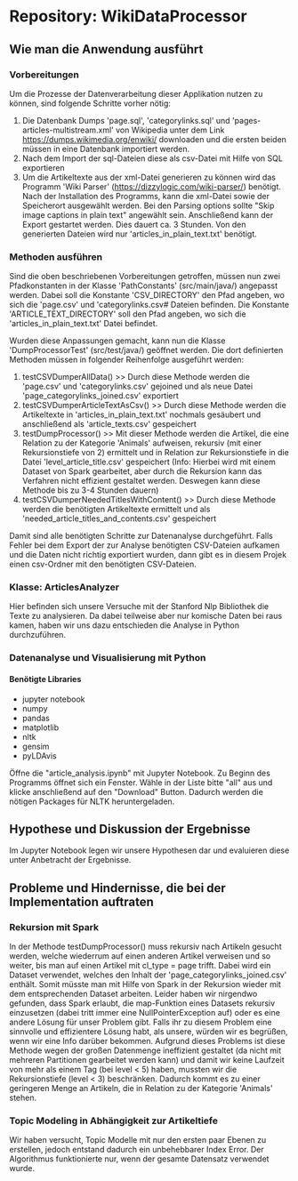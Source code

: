# Repository: WikiDataProcessor

## Wie man die Anwendung ausführt

### Vorbereitungen
Um die Prozesse der Datenverarbeitung dieser Applikation nutzen zu können, sind folgende Schritte vorher nötig:
1. Die Datenbank Dumps 'page.sql', 'categorylinks.sql' und 'pages-articles-multistream.xml' von Wikipedia unter dem Link https://dumps.wikimedia.org/enwiki/ downloaden und die ersten beiden müssen in eine Datenbank importiert werden.
2. Nach dem Import der sql-Dateien diese als csv-Datei mit Hilfe von SQL exportieren
3. Um die Artikeltexte aus der xml-Datei generieren zu können wird das Programm 'Wiki Parser' (https://dizzylogic.com/wiki-parser/) benötigt.
   Nach der Installation des Programms, kann die xml-Datei sowie der Speicherort ausgewählt werden. Bei den Parsing options sollte "Skip image captions in plain text" angewählt sein.
   Anschließend kann der Export gestartet werden. Dies dauert ca. 3 Stunden. Von den generierten Dateien wird nur 'articles_in_plain_text.txt' benötigt.

### Methoden ausführen
Sind die oben beschriebenen Vorbereitungen getroffen, müssen nun zwei Pfadkonstanten in der Klasse 'PathConstants' (src/main/java/) angepasst werden.
Dabei soll die Konstante 'CSV_DIRECTORY' den Pfad angeben, wo sich die 'page.csv' und 'categorylinks.csv# Dateien befinden.
Die Konstante 'ARTICLE_TEXT_DIRECTORY' soll den Pfad angeben, wo sich die 'articles_in_plain_text.txt' Datei befindet.

Wurden diese Anpassungen gemacht, kann nun die Klasse 'DumpProcessorTest' (src/test/java/) geöffnet werden. Die dort definierten Methoden müssen in folgender Reihenfolge ausgeführt werden:
1. testCSVDumperAllData() >> Durch diese Methode werden die 'page.csv' und 'categorylinks.csv' gejoined und als neue Datei 'page_categorylinks_joined.csv' exportiert
2. testCSVDumperArticleTextAsCsv() >> Durch diese Methode werden die Artikeltexte in 'articles_in_plain_text.txt' nochmals gesäubert und anschließend als 'article_texts.csv' gespeichert
3. testDumpProcessor() >> Mit dieser Methode werden die Artikel, die eine Relation zu der Kategorie 'Animals' aufweisen, rekursiv (mit einer Rekursionstiefe von 2) ermittelt und in Relation zur Rekursionstiefe in die Datei 'level_article_title.csv' gespeichert
   (Info: Hierbei wird mit einem Dataset von Spark gearbeitet, aber durch die Rekursion kann das Verfahren nicht effizient gestaltet werden. Deswegen kann diese Methode bis zu 3-4 Stunden dauern)
4. testCSVDumperNeededTitlesWithContent() >> Durch diese Methode werden die benötigten Artikeltexte ermittelt und als 'needed_article_titles_and_contents.csv' gespeichert

Damit sind alle benötigten Schritte zur Datenanalyse durchgeführt.
Falls Fehler bei dem Export der zur Analyse benötigten CSV-Dateien aufkamen und die Daten nicht richtig exportiert wurden, dann gibt es in diesem Projek einen csv-Ordner mit den benötigten CSV-Dateien.

### Klasse: ArticlesAnalyzer
Hier befinden sich unsere Versuche mit der Stanford Nlp Bibliothek die Texte zu analysieren. Da dabei teilweise aber nur komische Daten bei raus kamen, haben wir uns dazu entschieden die Analyse in Python durchzuführen.

### Datenanalyse und Visualisierung mit Python
#### Benötigte Libraries
- jupyter notebook
- numpy
- pandas
- matplotlib
- nltk
- gensim
- pyLDAvis

Öffne die "article_analysis.ipynb" mit Jupyter Notebook. Zu Beginn des Programms öffnet sich ein Fenster. Wähle in der Liste bitte "all" aus und klicke anschließend auf den "Download" Button. Dadurch werden die nötigen Packages für NLTK heruntergeladen.  

## Hypothese und Diskussion der Ergebnisse
Im Jupyter Notebook legen wir unsere Hypothesen dar und evaluieren diese unter Anbetracht der Ergebnisse. 

## Probleme und Hindernisse, die bei der Implementation auftraten

### Rekursion mit Spark
In der Methode testDumpProcessor() muss rekursiv nach Artikeln gesucht werden, welche wiederrum auf einen anderen Artikel verweisen und so weiter, bis man auf einen Artikel mit cl_type = page trifft.
Dabei wird ein Dataset verwendet, welches den Inhalt der 'page_categorylinks_joined.csv' enthält. Somit müsste man mit Hilfe von Spark in der Rekursion wieder mit dem entsprechenden Dataset arbeiten.
Leider haben wir nirgendwo gefunden, dass Spark erlaubt, die map-Funktion eines Datasets rekursiv einzusetzen (dabei tritt immer eine NullPointerException auf) oder es eine andere Lösung für unser Problem gibt.
Falls ihr zu diesem Problem eine sinnvolle und effizientere Lösung habt, als unsere, würden wir es begrüßen, wenn wir eine Info darüber bekommen.
Aufgrund dieses Problems ist diese Methode wegen der großen Datenmenge ineffizient gestaltet (da nicht mit mehreren Partitionen gearbeitet werden kann) und damit wir keine Laufzeit von mehr als einem Tag (bei level < 5) haben, mussten wir die Rekursionstiefe (level < 3) beschränken.
Dadurch kommt es zu einer geringeren Menge an Artikeln, die in Relation zu der Kategorie 'Animals' stehen.

### Topic Modeling in Abhängigkeit zur Artikeltiefe
Wir haben versucht, Topic Modelle mit nur den ersten paar Ebenen zu erstellen, jedoch entstand dadurch ein unbehebbarer Index Error. Der Algorithmus funktionierte nur, wenn der gesamte Datensatz verwendet wurde. 